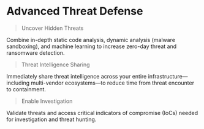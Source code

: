# Advanced Threat Defense

> Uncover Hidden Threats

Combine in-depth static code analysis, dynamic analysis (malware sandboxing), and machine learning to increase zero-day threat and ransomware detection.

> Threat Intelligence Sharing

Immediately share threat intelligence across your entire infrastructure—including multi-vendor ecosystems—to reduce time from threat encounter to containment.

> Enable Investigation

Validate threats and access critical indicators of compromise (IoCs) needed for investigation and threat hunting.